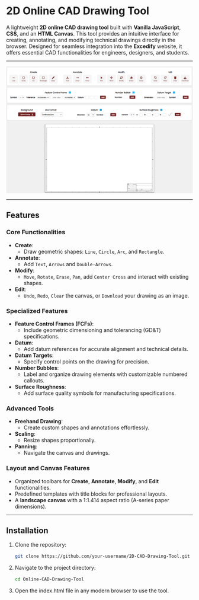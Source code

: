 # 2D Online CAD Drawing Tool  

A lightweight **2D online CAD drawing tool** built with **Vanilla JavaScript**, **CSS**, and an **HTML Canvas**. This tool provides an intuitive interface for creating, annotating, and modifying technical drawings directly in the browser. Designed for seamless integration into the **Excedify** website, it offers essential CAD functionalities for engineers, designers, and students.  

---

![2D CAD Drawing Tool Screenshot](Images/screenshot.png)

---

## Features  

### Core Functionalities  
- **Create**:  
  - Draw geometric shapes: `Line`, `Circle`, `Arc`, and `Rectangle`.  
- **Annotate**:  
  - Add `Text`, `Arrows` and `Double-Arrows`. 
- **Modify**:  
  - `Move`, `Rotate`, `Erase`, `Pan`, add `Center Cross` and interact with existing shapes.  
- **Edit**:  
  - `Undo`, `Redo`, `Clear` the canvas, or `Download` your drawing as an image.  

### Specialized Features  
- **Feature Control Frames (FCFs)**:  
  - Include geometric dimensioning and tolerancing (GD&T) specifications.  
- **Datum**:  
  - Add datum references for accurate alignment and technical details.  
- **Datum Targets**:  
  - Specify control points on the drawing for precision.  
- **Number Bubbles**:  
  - Label and organize drawing elements with customizable numbered callouts.  
- **Surface Roughness**:  
  - Add surface quality symbols for manufacturing specifications.  

### Advanced Tools   
- **Freehand Drawing**:  
  - Create custom shapes and annotations effortlessly.  
- **Scaling**:  
  - Resize shapes proportionally.
- **Panning**:  
  - Navigate the canvas and drawings.
     

### Layout and Canvas Features  
- Organized toolbars for **Create**, **Annotate**, **Modify**, and **Edit** functionalities.  
- Predefined templates with title blocks for professional layouts.  
- A **landscape canvas** with a 1:1.414 aspect ratio (A-series paper dimensions).  

---

## Installation  

1. Clone the repository:  
   ```bash  
   git clone https://github.com/your-username/2D-CAD-Drawing-Tool.git
2. Navigate to the project directory: 
   ```bash  
   cd Online-CAD-Drawing-Tool
3. Open the index.html file in any modern browser to use the tool.
